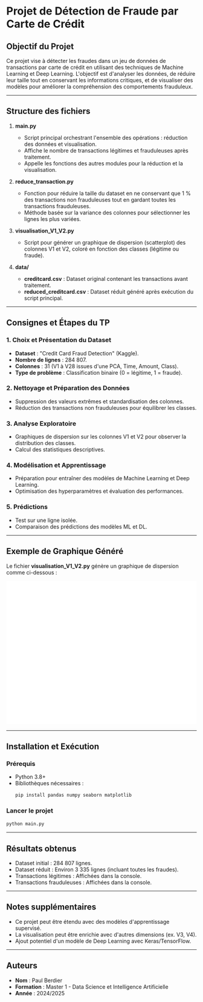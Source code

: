 # Projet de Détection de Fraude par Carte de Crédit

## Objectif du Projet
Ce projet vise à détecter les fraudes dans un jeu de données de transactions par carte de crédit en utilisant des techniques de Machine Learning et Deep Learning. L'objectif est d'analyser les données, de réduire leur taille tout en conservant les informations critiques, et de visualiser des modèles pour améliorer la compréhension des comportements frauduleux.

---

## Structure des fichiers

1. **main.py**
   - Script principal orchestrant l'ensemble des opérations : réduction des données et visualisation.
   - Affiche le nombre de transactions légitimes et frauduleuses après traitement.
   - Appelle les fonctions des autres modules pour la réduction et la visualisation.

2. **reduce_transaction.py**
   - Fonction pour réduire la taille du dataset en ne conservant que 1 % des transactions non frauduleuses tout en gardant toutes les transactions frauduleuses.
   - Méthode basée sur la variance des colonnes pour sélectionner les lignes les plus variées.

3. **visualisation_V1_V2.py**
   - Script pour générer un graphique de dispersion (scatterplot) des colonnes V1 et V2, coloré en fonction des classes (légitime ou fraude).

4. **data/**
   - **creditcard.csv** : Dataset original contenant les transactions avant traitement.
   - **reduced_creditcard.csv** : Dataset réduit généré après exécution du script principal.

---

## Consignes et Étapes du TP

### 1. Choix et Présentation du Dataset
- **Dataset** : "Credit Card Fraud Detection" (Kaggle).
- **Nombre de lignes** : 284 807.
- **Colonnes** : 31 (V1 à V28 issues d'une PCA, Time, Amount, Class).
- **Type de problème** : Classification binaire (0 = légitime, 1 = fraude).

### 2. Nettoyage et Préparation des Données
- Suppression des valeurs extrêmes et standardisation des colonnes.
- Réduction des transactions non frauduleuses pour équilibrer les classes.

### 3. Analyse Exploratoire
- Graphiques de dispersion sur les colonnes V1 et V2 pour observer la distribution des classes.
- Calcul des statistiques descriptives.

### 4. Modélisation et Apprentissage
- Préparation pour entraîner des modèles de Machine Learning et Deep Learning.
- Optimisation des hyperparamètres et évaluation des performances.

### 5. Prédictions
- Test sur une ligne isolée.
- Comparaison des prédictions des modèles ML et DL.

---

## Exemple de Graphique Généré

Le fichier **visualisation_V1_V2.py** génère un graphique de dispersion comme ci-dessous :

![Graphique V1 vs V2](data/V1_V2.png)

---

## Installation et Exécution

### Prérequis
- Python 3.8+
- Bibliothèques nécessaires :
  ```bash
  pip install pandas numpy seaborn matplotlib
  ```

### Lancer le projet
```bash
python main.py
```

---

## Résultats obtenus
- Dataset initial : 284 807 lignes.
- Dataset réduit : Environ 3 335 lignes (incluant toutes les fraudes).
- Transactions légitimes : Affichées dans la console.
- Transactions frauduleuses : Affichées dans la console.

---

## Notes supplémentaires
- Ce projet peut être étendu avec des modèles d'apprentissage supervisé.
- La visualisation peut être enrichie avec d'autres dimensions (ex. V3, V4).
- Ajout potentiel d'un modèle de Deep Learning avec Keras/TensorFlow.

---

## Auteurs
- **Nom** : Paul Berdier
- **Formation** : Master 1 - Data Science et Intelligence Artificielle
- **Année** : 2024/2025

